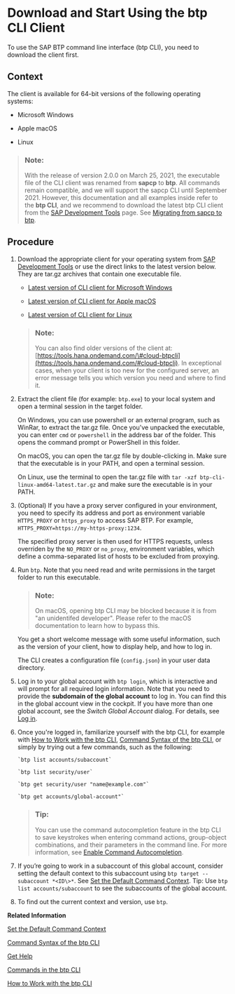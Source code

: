 <!-- loio8a8f17f5fd334fb583438edbd831d506 -->

# Download and Start Using the btp CLI Client

To use the SAP BTP command line interface \(btp CLI\), you need to download the client first.



## Context

The client is available for 64-bit versions of the following operating systems:

-   Microsoft Windows

-   Apple macOS

-   Linux


> ### Note:  
> With the release of version 2.0.0 on March 25, 2021, the executable file of the CLI client was renamed from **sapcp** to **btp**. All commands remain compatible, and we will support the sapcp CLI until September 2021. However, this documentation and all examples inside refer to the **btp CLI**, and we recommend to download the latest btp CLI client from the [SAP Development Tools](https://tools.hana.ondemand.com/#cloud-btpcli) page. See [Migrating from sapcp to btp](Migrating_from_sapcp_to_btp_4f1fe8d.md).



## Procedure

1.  Download the appropriate client for your operating system from [SAP Development Tools](https://tools.hana.ondemand.com/#cloud-btpcli) or use the direct links to the latest version below. They are tar.gz archives that contain one executable file.

    -   [Latest version of CLI client for Microsoft Windows](https://tools.hana.ondemand.com/additional/btp-cli-windows-amd64-latest.tar.gz)

    -   [Latest version of CLI client for Apple macOS](https://tools.hana.ondemand.com/additional/btp-cli-darwin-amd64-latest.tar.gz)

    -   [Latest version of CLI client for Linux](https://tools.hana.ondemand.com/additional/btp-cli-linux-amd64-latest.tar.gz)


    > ### Note:  
    > You can also find older versions of the client at: [https://tools.hana.ondemand.com/\#cloud-btpcli](https://tools.hana.ondemand.com/#cloud-btpcli). In exceptional cases, when your client is too new for the configured server, an error message tells you which version you need and where to find it.

2.  Extract the client file \(for example: `btp.exe`\) to your local system and open a terminal session in the target folder.

    On Windows, you can use powershell or an external program, such as WinRar, to extract the tar.gz file. Once you've unpacked the executable, you can enter `cmd` or `powershell` in the address bar of the folder. This opens the command prompt or PowerShell in this folder.

    On macOS, you can open the tar.gz file by double-clicking in. Make sure that the executable is in your PATH, and open a terminal session.

    On Linux, use the terminal to open the tar.gz file with `tar -xzf btp-cli-linux-amd64-latest.tar.gz` and make sure the executable is in your PATH.

3.  \(Optional\) If you have a proxy server configured in your environment, you need to specify its address and port as environment variable `HTTPS_PROXY` or `https_proxy` to access SAP BTP. For example, `HTTPS_PROXY=https://my-https-proxy:1234`.

    The specified proxy server is then used for HTTPS requests, unless overriden by the `NO_PROXY` or `no_proxy`, environment variables, which define a comma-separated list of hosts to be excluded from proxying.

4.  Run `btp`. Note that you need read and write permissions in the target folder to run this executable.

    > ### Note:  
    > On macOS, opening btp CLI may be blocked because it is from "an unidentifed developer". Please refer to the macOS documentation to learn how to bypass this.

    You get a short welcome message with some useful information, such as the version of your client, how to display help, and how to log in.

    The CLI creates a configuration file \(`config.json`\) in your user data directory.

5.  Log in to your global account with `btp login`, which is interactive and will prompt for all required login information. Note that you need to provide the **subdomain of the global account** to log in. You can find this in the global account view in the cockpit. If you have more than one global account, see the *Switch Global Account* dialog. For details, see [Log in](Log_in_e241b30.md).

6.  Once you're logged in, familiarize yourself with the btp CLI, for example with [How to Work with the btp CLI](How_to_Work_with_the_btp_CLI_11d9f67.md), [Command Syntax of the btp CLI](Command_Syntax_of_the_btp_CLI_69606f4.md), or simply by trying out a few commands, such as the following:

    ```
    `btp list accounts/subaccount`
    ```

    ```
    `btp list security/user`
    ```

    ```
    `btp get security/user "name@example.com"`
    ```

    ```
    `btp get accounts/global-account"`
    ```

    > ### Tip:  
    > You can use the command autocompletion feature in the btp CLI to save keystrokes when entering command actions, group-object combinations, and their parameters in the command line. For more information, see [Enable Command Autocompletion](Enable_Command_Autocompletion_46355fa.md).

7.  If you’re going to work in a subaccount of this global account, consider setting the default context to this subaccount using `btp target --subaccount *<ID\>*`. See [Set the Default Command Context](Set_the_Default_Command_Context_720645a.md). Tip: Use `btp list accounts/subaccount` to see the subaccounts of the global account.

8.  To find out the current context and version, use `btp`.


**Related Information**  


[Set the Default Command Context](Set_the_Default_Command_Context_720645a.md "Change the default context for all command calls to the global account, a directory, or a subaccount by using the btp target command.")

[Command Syntax of the btp CLI](Command_Syntax_of_the_btp_CLI_69606f4.md "Each command consists of the base call btp followed by a verb (the action), a combination of group and object, and parameters.")

[Get Help](Get_Help_f8fd1e5.md "There is extensive help in the btp CLI about every command. You can get help with the help action or the --help option.")

[Commands in the btp CLI](Commands_in_the_btp_CLI_a03a555.md "A list of all tasks and respective commands that are available in the SAP BTP command line interface (btp CLI).")

[How to Work with the btp CLI](How_to_Work_with_the_btp_CLI_11d9f67.md "Learn how to work with the SAP BTP command line interface (btp CLI). For example, how to log in, get help, and set a default context for commands.")


